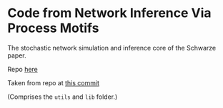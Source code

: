 # Code from Network Inference Via Process Motifs

The stochastic network simulation and inference core of the 
Schwarze paper.

Repo [here](https://github.com/acuschwarze/network-inference-via-process-motifs)

Taken from repo at [this commit](https://github.com/acuschwarze/network-inference-via-process-motifs/commit/9b7a4dfd619ceb5d1f435d37048131c20aef4a74)

(Comprises the `utils` and `lib` folder.)